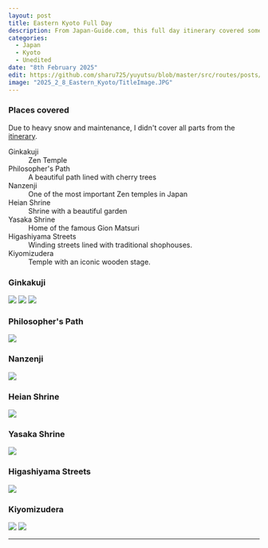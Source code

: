 ```yaml
---
layout: post
title: Eastern Kyoto Full Day
description: From Japan-Guide.com, this full day itinerary covered some of the most famous temples along the Philosopher's Path before ending in the bustling streets of Higashiyama.
categories:
  - Japan
  - Kyoto
  - Unedited
date: "8th February 2025"
edit: https://github.com/sharu725/yuyutsu/blob/master/src/routes/posts/example-content/%2Bpage.md
image: "2025_2_8_Eastern_Kyoto/TitleImage.JPG"
---
```

<script>
  import Ginkakuji_1 from '$lib/images/2025_2_8_Eastern_Kyoto/Ginkakuji_1.JPG';
  import Ginkakuji_2 from '$lib/images/2025_2_8_Eastern_Kyoto/Ginkakuji_2.JPG';
  import Ginkakuji_3 from '$lib/images/2025_2_8_Eastern_Kyoto/Ginkakuji_3.JPG';
  import PhiloPath from '$lib/images/2025_2_8_Eastern_Kyoto/PhilosopherPath.JPG';
  import Nanzenji from '$lib/images/2025_2_8_Eastern_Kyoto/Nanzenji.JPG';
  import HeianShrine from '$lib/images/2025_2_8_Eastern_Kyoto/HeianShrine.JPG';
  import Yasaka from '$lib/images/2025_2_8_Eastern_Kyoto/Yasaka.JPG';
  import HigashiyamaStreets from '$lib/images/2025_2_8_Eastern_Kyoto/HigashiyamaStreets.JPG';
  import Kiyomizudera_1 from '$lib/images/2025_2_8_Eastern_Kyoto/Kiyomizudera_1.JPG';
  import Kiyomizudera_2 from '$lib/images/2025_2_8_Eastern_Kyoto/Kiyomizudera_2.JPG';
</script>
### Places covered
Due to heavy snow and maintenance, I didn't cover all parts from the <a href="https://www.japan-guide.com/e/e3950_eastern_kyoto_full.html" target="_blank">itinerary</a>.
<dl>
  <dt>Ginkakuji</dt>
  <dd>Zen Temple</dd>

  <dt>Philosopher's Path</dt>
  <dd>A beautiful path lined with cherry trees</dd>

  <dt>Nanzenji</dt>
  <dd>One of the most important Zen temples in Japan</dd>

  <dt>Heian Shrine</dt>
  <dd>Shrine with a beautiful garden</dd>

  <dt>Yasaka Shrine</dt>
  <dd>Home of the famous Gion Matsuri</dd>

  <dt>Higashiyama Streets</dt>
  <dd>Winding streets lined with traditional shophouses.</dd>

  <dt>Kiyomizudera</dt>
  <dd>Temple with an iconic wooden stage.</dd>
</dl>

### Ginkakuji
<img src={Ginkakuji_1}/>
<img src={Ginkakuji_2}/>
<img src={Ginkakuji_3}/>

### Philosopher's Path
<img src={PhiloPath}/>

### Nanzenji
<img src={Nanzenji}/>

### Heian Shrine
<img src={HeianShrine}/>

### Yasaka Shrine
<img src={Yasaka}/>

### Higashiyama Streets
<img src={HigashiyamaStreets}/>

### Kiyomizudera
<img src={Kiyomizudera_1}/>
<img src={Kiyomizudera_2}/>

---

